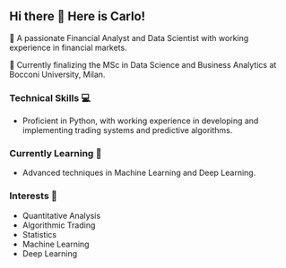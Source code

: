 ## Hi there 👋 Here is Carlo!


🔹 A passionate Financial Analyst and Data Scientist with working experience in financial markets.

🔹 Currently finalizing the MSc in Data Science and Business Analytics at Bocconi University, Milan.


### Technical Skills 💻 

- Proficient in Python, with working experience in developing and implementing trading systems and predictive algorithms.


### Currently Learning 🌱 

- Advanced techniques in Machine Learning and Deep Learning.


### Interests 🎯 

- Quantitative Analysis
- Algorithmic Trading
- Statistics
- Machine Learning
- Deep Learning

<!--
**CharlieNestor/CharlieNestor** is a ✨ _special_ ✨ repository because its `README.md` (this file) appears on your GitHub profile.

